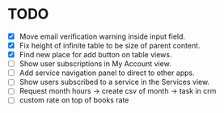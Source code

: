 # TODO

 - [x] Move email verification warning inside input field.
 - [x] Fix height of infinite table to be size of parent content.
 - [x] Find new place for add button on table views.
 - [ ] Show user subscriptions in My Account view.
 - [ ] Add service navigation panel to direct to other apps.
 - [ ] Show users subscribed to a service in the Services view.
 - [ ] Request month hours -> create csv of month -> task in crm
 - [ ] custom rate on top of books rate
